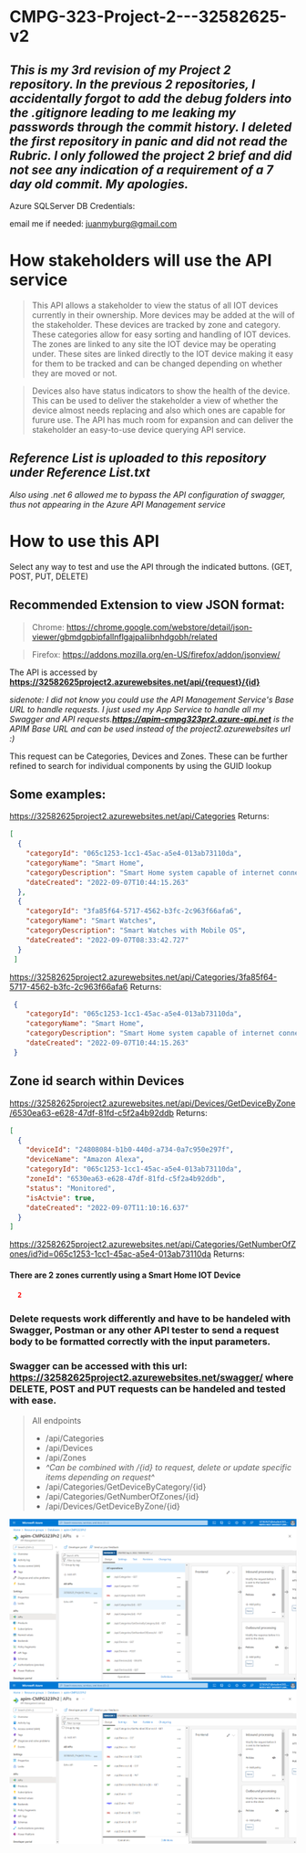 # CMPG-323-Project-2---32582625-v2

## *This is my 3rd revision of my Project 2 repository. In the previous 2 repositories, I accidentally forgot to add the debug folders into the .gitignore leading to me leaking my passwords through the commit history. I deleted the first repository in panic and did not read the Rubric. I only followed the project 2 brief and did not see any indication of a requirement of a 7 day old commit. My apologies.*
Azure SQLServer DB Credentials: 

email me if needed: juanmyburg@gmail.com

##
# How stakeholders will use the API service
> This API allows a stakeholder to view the status of all IOT devices currently in their ownership. More devices may be added at the will of the stakeholder. These devices are tracked by zone and category. These categories allow for easy sorting and handling of IOT devices. The zones are linked to any site the IOT device may be operating under. These sites are linked directly to the IOT device making it easy for them to be tracked and can be changed depending on whether they are moved or not.

> Devices also have status indicators to show the health of the device. This can be used to deliver the stakeholder a view of whether the device almost needs replacing and also which ones are capable for furure use. The API has much room for expansion and can deliver the stakeholder an easy-to-use device querying API service.
## *Reference List is uploaded to this repository under **Reference List.txt***

*Also using .net 6 allowed me to bypass the API configuration of swagger, thus not appearing in the Azure API Management service*

# How to use this API

Select any way to test and use the API through the indicated buttons. (GET, POST, PUT, DELETE)

## Recommended Extension to view JSON format:
> Chrome: https://chrome.google.com/webstore/detail/json-viewer/gbmdgpbipfallnflgajpaliibnhdgobh/related

> Firefox: https://addons.mozilla.org/en-US/firefox/addon/jsonview/


The API is accessed by **https://32582625project2.azurewebsites.net/api/{request}/{id}**

*sidenote: I did not know you could use the API Management Service's Base URL to handle requests. I just used my App Service to handle all my Swagger and API requests.**https://apim-cmpg323pr2.azure-api.net** is the APIM Base URL and can be used instead of the project2.azurewebsites url :)*

This request can be Categories, Devices and Zones.
These can be further refined to search for individual components by using the GUID lookup

## Some examples:

https://32582625project2.azurewebsites.net/api/Categories
Returns:
```json
[
  {
    "categoryId": "065c1253-1cc1-45ac-a5e4-013ab73110da",
    "categoryName": "Smart Home",
    "categoryDescription": "Smart Home system capable of internet connectivity and voice commands",
    "dateCreated": "2022-09-07T10:44:15.263"
  },
  {
    "categoryId": "3fa85f64-5717-4562-b3fc-2c963f66afa6",
    "categoryName": "Smart Watches",
    "categoryDescription": "Smart Watches with Mobile OS",
    "dateCreated": "2022-09-07T08:33:42.727"
  }
 ]
```
https://32582625project2.azurewebsites.net/api/Categories/3fa85f64-5717-4562-b3fc-2c963f66afa6
Returns:
```json
 {
    "categoryId": "065c1253-1cc1-45ac-a5e4-013ab73110da",
    "categoryName": "Smart Home",
    "categoryDescription": "Smart Home system capable of internet connectivity and voice commands",
    "dateCreated": "2022-09-07T10:44:15.263"
 } 
```

## Zone id search within Devices
https://32582625project2.azurewebsites.net/api/Devices/GetDeviceByZone/6530ea63-e628-47df-81fd-c5f2a4b92ddb
Returns:
```json
[
  {
    "deviceId": "24808084-b1b0-440d-a734-0a7c950e297f",
    "deviceName": "Amazon Alexa",
    "categoryId": "065c1253-1cc1-45ac-a5e4-013ab73110da",
    "zoneId": "6530ea63-e628-47df-81fd-c5f2a4b92ddb",
    "status": "Monitored",
    "isActvie": true,
    "dateCreated": "2022-09-07T11:10:16.637"
  }
]
```
https://32582625project2.azurewebsites.net/api/Categories/GetNumberOfZones/id?id=065c1253-1cc1-45ac-a5e4-013ab73110da
Returns:
#### There are 2 zones currently using a Smart Home IOT Device
```json 
  2
```

### Delete requests work differently and have to be handeled with Swagger, Postman or any other API tester to send a request body to be formatted correctly with the input parameters.
### Swagger can be accessed with this url: https://32582625project2.azurewebsites.net/swagger/ where DELETE, POST and PUT requests can be handeled and tested with ease.

> All endpoints
> - /api/Categories
> - /api/Devices
> - /api/Zones
> - *^Can be combined with /{id} to request, delete or update specific items depending on request^*
> - /api/Categories/GetDeviceByCategory/{id}
> - /api/Categories/GetNumberOfZones/{id}
> - /api/Devices/GetDeviceByZone/{id}


![alttext](https://github.com/OmnipotentBanana/CMPG-323-Project-2---32582625-v2/blob/main/apim-1.png?raw=true)
![alttext](https://github.com/OmnipotentBanana/CMPG-323-Project-2---32582625-v2/blob/main/apim-2.png?raw=true)